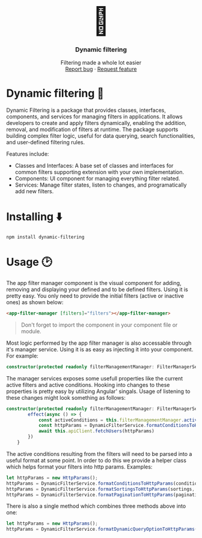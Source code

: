 <p align="center">
  <!-- <a href="https://getbootstrap.com/">
    <img src="https://getbootstrap.com/docs/5.3/assets/brand/bootstrap-logo-shadow.png" alt="Bootstrap logo" width="200" height="165">
  </a> -->
    <span style="font-size: 72px;">🔎</span>
</p>

<h3 align="center">Dynamic filtering</h3>

<p align="center">
  Filtering made a whole lot easier
  <br>
  <a href="https://github.com/JobHaast/dynamic-filtering/issues/new">Report bug</a>
  ·
  <a href="https://github.com/JobHaast/dynamic-filtering/issues/new">Request feature</a>
</p>

# Dynamic filtering 🔎

Dynamic Filtering is a package that provides classes, interfaces, components, and services for managing filters in applications. It allows developers to create and apply filters dynamically, enabling the addition, removal, and modification of filters at runtime. The package supports building complex filter logic, useful for data querying, search functionalities, and user-defined filtering rules.

Features include:

-   Classes and Interfaces: A base set of classes and interfaces for common filters supporting extension with your own implementation.
-   Components: UI component for managing everything filter related.
-   Services: Manage filter states, listen to changes, and programatically add new filters.

# Installing ⬇️

```shell
npm install dynamic-filtering
```

# Usage 🕑

The app filter manager component is the visual component for adding, removing and displaying your defined and to be defined filters. Using it is pretty easy. You only need to provide the initial filters (active or inactive ones) as shown below:

```html
<app-filter-manager [filters]="filters"></app-filter-manager>
```

> Don't forget to import the component in your component file or module.

Most logic performed by the app filter manager is also accessable through it's manager service. Using it is as easy as injecting it into your component. For example:

```ts
constructor(protected readonly filterManagementManager: FilterManagerService) {}
```

The manager services exposes some usefull properties like the current active filters and active conditions. Hooking into changes to these properties is pretty easy by utilizing Angular' singals. Usage of listening to these changes might look something as follows:

```ts
constructor(protected readonly filterManagementManager: FilterManagerService) {
        effect(async () => {
            const activeConditions = this.filterManagementManager.activeConditions()
            const httpParams = DynamicFilterService.formatConditionsToHttpParams(activeConditions, new HttpParams())
            await this.apiClient.fetchUsers(httpParams)
        })
    }
```

The active conditions resulting from the filters will need to be parsed into a useful format at some point. In order to do this we provide a helper class which helps format your filters into http params. Examples:

```ts
let httpParams = new HttpParams();
httpParams = DynamicFilterService.formatConditionsToHttpParams(conditions, httpParams);
httpParams = DynamicFilterService.formatSortingsToHttpParams(sortings, httpParams);
httpParams = DynamicFilterService.formatPaginationToHttpParams(pagination, httpParams);
```

There is also a single method which combines three methods above into one:

```ts
let httpParams = new HttpParams();
httpParams = DynamicFilterService.formatDynamicQueryOptionToHttpParams(dynamicQueryOption, httpParams);
```
